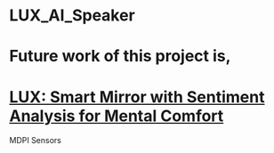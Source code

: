 # LUX_AI_Speaker
# Future work of this project is,
# [LUX: Smart Mirror with Sentiment Analysis for Mental Comfort](https://www.mdpi.com/1424-8220/21/9/3092)
MDPI Sensors
